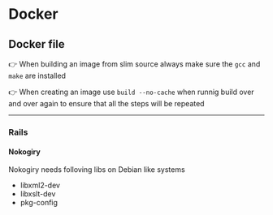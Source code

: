 # Docker

## Docker file
:point_right: When building an image from slim source always make sure the `gcc` and `make` are installed

:point_right: When creating an image use `build --no-cache` when runnig build over and over again to ensure that all the steps will be repeated

---
### Rails
####  Nokogiry
Nokogiry needs folloving libs on Debian like systems

- libxml2-dev
- libxslt-dev
- pkg-config 
